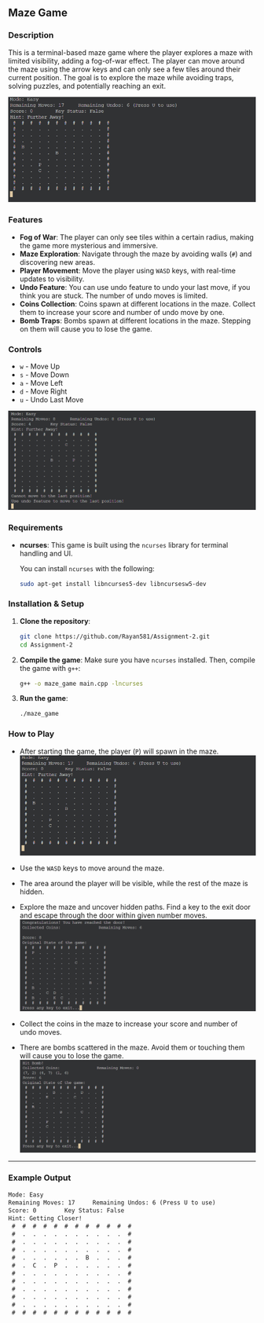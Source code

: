 ## Maze Game

### Description
This is a terminal-based maze game where the player explores a maze with limited visibility, adding a fog-of-war effect. The player can move around the maze using the arrow keys and can only see a few tiles around their current position. The goal is to explore the maze while avoiding traps, solving puzzles, and potentially reaching an exit.

![Maze Game Overview](screenshots/game-start.png)

### Features
- **Fog of War**: The player can only see tiles within a certain radius, making the game more mysterious and immersive.
- **Maze Exploration**: Navigate through the maze by avoiding walls (`#`) and discovering new areas.
- **Player Movement**: Move the player using `WASD` keys, with real-time updates to visibility.
- **Undo Feature**: You can use undo feature to undo your last move, if you think you are stuck. The number of undo moves is limited.
- **Coins Collection**: Coins spawn at different locations in the maze. Collect them to increase your score and number of undo move by one.
- **Bomb Traps**: Bombs spawn at different locations in the maze. Stepping on them will cause you to lose the game.

### Controls
- `w` - Move Up
- `s` - Move Down
- `a` - Move Left
- `d` - Move Right
- `u` - Undo Last Move

![Undo Last Move Feature](screenshots/undo-feature.png)

### Requirements
- **ncurses**: This game is built using the `ncurses` library for terminal handling and UI.
  
  You can install `ncurses` with the following:
  ```bash
  sudo apt-get install libncurses5-dev libncursesw5-dev
  ```

### Installation & Setup
1. **Clone the repository**:
   ```bash
   git clone https://github.com/Rayan581/Assignment-2.git
   cd Assignment-2
   ```

2. **Compile the game**:
   Make sure you have `ncurses` installed. Then, compile the game with `g++`:
   ```bash
   g++ -o maze_game main.cpp -lncurses
   ```

3. **Run the game**:
   ```bash
   ./maze_game
   ```

### How to Play
- After starting the game, the player (`P`) will spawn in the maze.
![Game Start](screenshots/game-start.png)

- Use the `WASD` keys to move around the maze.
- The area around the player will be visible, while the rest of the maze is hidden.
- Explore the maze and uncover hidden paths. Find a key to the exit door and escape through the door within given number moves.
![Reaching the door](screenshots/reach-door.png)

- Collect the coins in the maze to increase your score and number of undo moves.
- There are bombs scattered in the maze. Avoid them or touching them will cause you to lose the game.
![Hitting Bomb](screenshots/hit-bomb.png)

---

### Example Output

```
Mode: Easy
Remaining Moves: 17     Remaining Undos: 6 (Press U to use)
Score: 0        Key Status: False
Hint: Getting Closer!
 #  #  #  #  #  #  #  #  #  #  #  #
 #  .  .  .  .  .  .  .  .  .  .  #
 #  .  .  .  .  .  .  .  .  .  .  #
 #  .  .  .  .  .  .  .  .  .  .  #
 #  .  .  .  .  .  .  B  .  .  .  #
 #  .  C  .  P  .  .  .  .  .  .  #
 #  .  .  .  .  .  .  .  .  .  .  #
 #  .  .  .  .  .  .  .  .  .  .  #
 #  .  .  .  .  .  .  .  .  .  .  #
 #  .  .  .  .  .  .  .  .  .  .  #
 #  .  .  .  .  .  .  .  .  .  .  #
 #  #  #  #  #  #  #  #  #  #  #  #
```